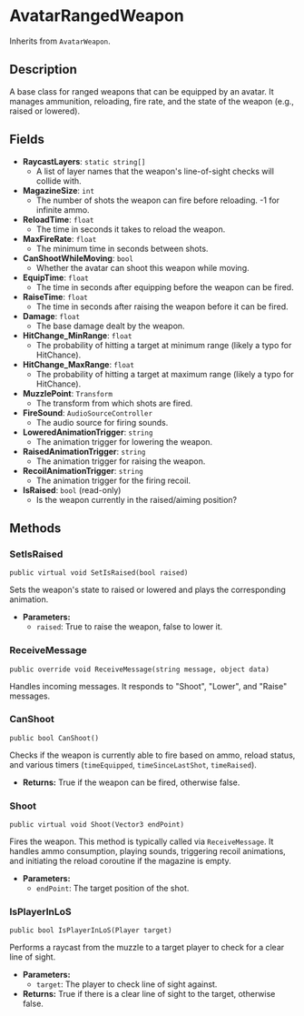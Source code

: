 # AvatarRangedWeapon

Inherits from `AvatarWeapon`.

## Description

A base class for ranged weapons that can be equipped by an avatar. It manages ammunition, reloading, fire rate, and the state of the weapon (e.g., raised or lowered).

## Fields

-   **RaycastLayers**: `static string[]`
    -   A list of layer names that the weapon's line-of-sight checks will collide with.
-   **MagazineSize**: `int`
    -   The number of shots the weapon can fire before reloading. -1 for infinite ammo.
-   **ReloadTime**: `float`
    -   The time in seconds it takes to reload the weapon.
-   **MaxFireRate**: `float`
    -   The minimum time in seconds between shots.
-   **CanShootWhileMoving**: `bool`
    -   Whether the avatar can shoot this weapon while moving.
-   **EquipTime**: `float`
    -   The time in seconds after equipping before the weapon can be fired.
-   **RaiseTime**: `float`
    -   The time in seconds after raising the weapon before it can be fired.
-   **Damage**: `float`
    -   The base damage dealt by the weapon.
-   **HitChange_MinRange**: `float`
    -   The probability of hitting a target at minimum range (likely a typo for HitChance).
-   **HitChange_MaxRange**: `float`
    -   The probability of hitting a target at maximum range (likely a typo for HitChance).
-   **MuzzlePoint**: `Transform`
    -   The transform from which shots are fired.
-   **FireSound**: `AudioSourceController`
    -   The audio source for firing sounds.
-   **LoweredAnimationTrigger**: `string`
    -   The animation trigger for lowering the weapon.
-   **RaisedAnimationTrigger**: `string`
    -   The animation trigger for raising the weapon.
-   **RecoilAnimationTrigger**: `string`
    -   The animation trigger for the firing recoil.
-   **IsRaised**: `bool` (read-only)
    -   Is the weapon currently in the raised/aiming position?

## Methods

### SetIsRaised
`public virtual void SetIsRaised(bool raised)`

Sets the weapon's state to raised or lowered and plays the corresponding animation.

-   **Parameters:**
    -   `raised`: True to raise the weapon, false to lower it.

### ReceiveMessage
`public override void ReceiveMessage(string message, object data)`

Handles incoming messages. It responds to "Shoot", "Lower", and "Raise" messages.

### CanShoot
`public bool CanShoot()`

Checks if the weapon is currently able to fire based on ammo, reload status, and various timers (`timeEquipped`, `timeSinceLastShot`, `timeRaised`).

-   **Returns:** True if the weapon can be fired, otherwise false.

### Shoot
`public virtual void Shoot(Vector3 endPoint)`

Fires the weapon. This method is typically called via `ReceiveMessage`. It handles ammo consumption, playing sounds, triggering recoil animations, and initiating the reload coroutine if the magazine is empty.

-   **Parameters:**
    -   `endPoint`: The target position of the shot.

### IsPlayerInLoS
`public bool IsPlayerInLoS(Player target)`

Performs a raycast from the muzzle to a target player to check for a clear line of sight.

-   **Parameters:**
    -   `target`: The player to check line of sight against.
-   **Returns:** True if there is a clear line of sight to the target, otherwise false.
